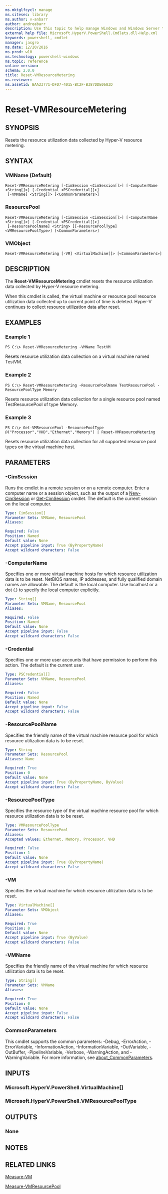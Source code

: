 ```yaml
---
ms.mktglfcycl: manage
ms.sitesec: library
ms.author: v-anbarr
author: andreabarr
description: Use this topic to help manage Windows and Windows Server technologies with Windows PowerShell.
external help file: Microsoft.HyperV.PowerShell.Cmdlets.dll-Help.xml
keywords: powershell, cmdlet
manager: jasgro
ms.date: 12/20/2016
ms.prod: w10
ms.technology: powershell-windows
ms.topic: reference
online version: 
schema: 2.0.0
title: Reset-VMResourceMetering
ms.reviewer:
ms.assetid: BAA23771-DFD7-4015-BC2F-B387DDE0683D
---
```


# Reset-VMResourceMetering

## SYNOPSIS
Resets the resource utilization data collected by Hyper-V resource metering.

## SYNTAX

### VMName (Default)
```
Reset-VMResourceMetering [-CimSession <CimSession[]>] [-ComputerName <String[]>] [-Credential <PSCredential[]>]
 [-VMName] <String[]> [<CommonParameters>]
```

### ResourcePool
```
Reset-VMResourceMetering [-CimSession <CimSession[]>] [-ComputerName <String[]>] [-Credential <PSCredential[]>]
 [-ResourcePoolName] <String> [[-ResourcePoolType] <VMResourcePoolType>] [<CommonParameters>]
```

### VMObject
```
Reset-VMResourceMetering [-VM] <VirtualMachine[]> [<CommonParameters>]
```

## DESCRIPTION
The **Reset-VMResourceMetering** cmdlet resets the resource utilization data collected by Hyper-V resource metering.

When this cmdlet is called, the virtual machine or resource pool resource utilization data collected up to current point of time is deleted.
Hyper-V continues to collect resource utilization data after reset.

## EXAMPLES

### Example 1
```
PS C:\> Reset-VMResourceMetering -VMName TestVM
```

Resets resource utilization data collection on a virtual machine named TestVM.

### Example 2
```
PS C:\> Reset-VMResourceMetering -ResourcePoolName TestResourcePool -ResourcePoolType Memory
```

Resets resource utilization data collection for a single resource pool named TestResourcePool of type Memory.

### Example 3
```
PS C:\> Get-VMResourcePool -ResourcePoolType @("Processor","VHD","Ethernet","Memory") | Reset-VMResourceMetering
```

Resets resource utilization data collection for all supported resource pool types on the virtual machine host.

## PARAMETERS

### -CimSession
Runs the cmdlet in a remote session or on a remote computer.
Enter a computer name or a session object, such as the output of a [New-CimSession](http://go.microsoft.com/fwlink/p/?LinkId=227967) or [Get-CimSession](http://go.microsoft.com/fwlink/p/?LinkId=227966) cmdlet.
The default is the current session on the local computer.

```yaml
Type: CimSession[]
Parameter Sets: VMName, ResourcePool
Aliases: 

Required: False
Position: Named
Default value: None
Accept pipeline input: True (ByPropertyName)
Accept wildcard characters: False
```

### -ComputerName
Specifies one or more virtual machine hosts for which resource utilization data is to be reset.
NetBIOS names, IP addresses, and fully qualified domain names are allowable.
The default is the local computer.
Use localhost or a dot (.) to specify the local computer explicitly.

```yaml
Type: String[]
Parameter Sets: VMName, ResourcePool
Aliases: 

Required: False
Position: Named
Default value: None
Accept pipeline input: False
Accept wildcard characters: False
```

### -Credential
Specifies one or more user accounts that have permission to perform this action.
The default is the current user.

```yaml
Type: PSCredential[]
Parameter Sets: VMName, ResourcePool
Aliases: 

Required: False
Position: Named
Default value: None
Accept pipeline input: False
Accept wildcard characters: False
```

### -ResourcePoolName
Specifies the friendly name of the virtual machine resource pool for which resource utilization data is to be reset.

```yaml
Type: String
Parameter Sets: ResourcePool
Aliases: Name

Required: True
Position: 0
Default value: None
Accept pipeline input: True (ByPropertyName, ByValue)
Accept wildcard characters: False
```

### -ResourcePoolType
Specifies the resource type of the virtual machine resource pool for which resource utilization data is to be reset.

```yaml
Type: VMResourcePoolType
Parameter Sets: ResourcePool
Aliases: 
Accepted values: Ethernet, Memory, Processor, VHD

Required: False
Position: 1
Default value: None
Accept pipeline input: True (ByPropertyName)
Accept wildcard characters: False
```

### -VM
Specifies the virtual machine for which resource utilization data is to be reset.

```yaml
Type: VirtualMachine[]
Parameter Sets: VMObject
Aliases: 

Required: True
Position: 0
Default value: None
Accept pipeline input: True (ByValue)
Accept wildcard characters: False
```

### -VMName
Specifies the friendly name of the virtual machine for which resource utilization data is to be reset.

```yaml
Type: String[]
Parameter Sets: VMName
Aliases: 

Required: True
Position: 0
Default value: None
Accept pipeline input: False
Accept wildcard characters: False
```

### CommonParameters
This cmdlet supports the common parameters: -Debug, -ErrorAction, -ErrorVariable, -InformationAction, -InformationVariable, -OutVariable, -OutBuffer, -PipelineVariable, -Verbose, -WarningAction, and -WarningVariable. For more information, see [about_CommonParameters](http://go.microsoft.com/fwlink/?LinkID=113216).

## INPUTS

### Microsoft.HyperV.PowerShell.VirtualMachine[]

### Microsoft.HyperV.PowerShell.VMResourcePoolType

## OUTPUTS

### None

## NOTES

## RELATED LINKS

[Measure-VM](./Measure-VM.md)

[Measure-VMResourcePool](./Measure-VMResourcePool.md)
